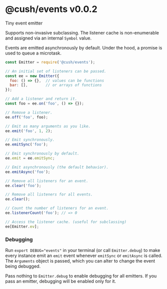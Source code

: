 # @cush/events v0.0.2

Tiny event emitter

Supports non-invasive subclassing. The listener cache is non-enumerable and assigned via an internal `Symbol` value.

Events are emitted asynchronously by default. Under the hood, a promise is used to queue a microtask.

```js
const Emitter = require('@cush/events');

// An initial set of listeners can be passed.
const ee = new Emitter({
  foo: () => {},  // values can be functions
  bar: [],        // or arrays of functions
});

// Add a listener and return it.
const foo = ee.on('foo', () => {});

// Remove a listener.
ee.off('foo', foo);

// Emit as many arguments as you like.
ee.emit('foo', 1, 2);

// Emit synchronously.
ee.emitSync('foo');

// Emit synchronously by default.
ee.emit = ee.emitSync;

// Emit asynchronously (the default behavior).
ee.emitAsync('foo');

// Remove all listeners for an event.
ee.clear('foo');

// Remove all listeners for all events.
ee.clear();

// Count the number of listeners for an event.
ee.listenerCount('foo'); // => 0

// Access the listener cache. (useful for subclassing)
ee[Emitter.ev];
```

### Debugging

Run `export DEBUG="events"` in your terminal (or call `Emitter.debug`) to make every instance emit an `emit` event whenever `emitSync` or `emitAsync` is called. The `Arguments` object is passed, which you can alter to change the event being debugged.

Pass nothing to `Emitter.debug` to enable debugging for all emitters. If you pass an emitter, debugging will be enabled only for it.
